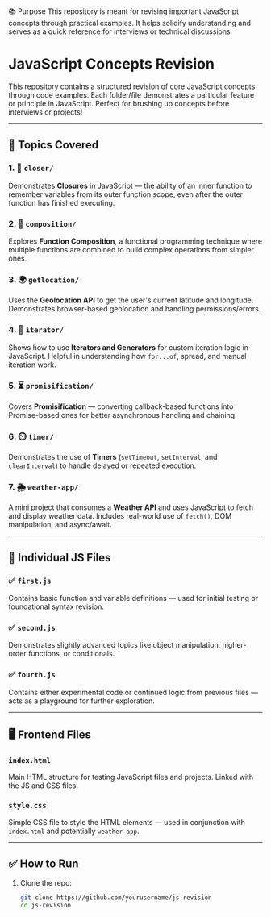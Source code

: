 📚 Purpose
This repository is meant for revising important JavaScript concepts through practical examples. It helps solidify understanding and serves as a quick reference for interviews or technical discussions.

# JavaScript Concepts Revision

This repository contains a structured revision of core JavaScript concepts through code examples. Each folder/file demonstrates a particular feature or principle in JavaScript. Perfect for brushing up concepts before interviews or projects!

---

## 🔧 Topics Covered

### 1. 📌 `closer/`
Demonstrates **Closures** in JavaScript — the ability of an inner function to remember variables from its outer function scope, even after the outer function has finished executing.

### 2. 🧩 `composition/`
Explores **Function Composition**, a functional programming technique where multiple functions are combined to build complex operations from simpler ones.

### 3. 🌍 `getlocation/`
Uses the **Geolocation API** to get the user's current latitude and longitude. Demonstrates browser-based geolocation and handling permissions/errors.

### 4. 🔁 `iterator/`
Shows how to use **Iterators and Generators** for custom iteration logic in JavaScript. Helpful in understanding how `for...of`, spread, and manual iteration work.

### 5. ⏳ `promisification/`
Covers **Promisification** — converting callback-based functions into Promise-based ones for better asynchronous handling and chaining.

### 6. ⏲️ `timer/`
Demonstrates the use of **Timers** (`setTimeout`, `setInterval`, and `clearInterval`) to handle delayed or repeated execution.

### 7. 🌦️ `weather-app/`
A mini project that consumes a **Weather API** and uses JavaScript to fetch and display weather data. Includes real-world use of `fetch()`, DOM manipulation, and async/await.

---

## 🧪 Individual JS Files

### ✅ `first.js`
Contains basic function and variable definitions — used for initial testing or foundational syntax revision.

### ✅ `second.js`
Demonstrates slightly advanced topics like object manipulation, higher-order functions, or conditionals.

### ✅ `fourth.js`
Contains either experimental code or continued logic from previous files — acts as a playground for further exploration.

---

## 🖥️ Frontend Files

### `index.html`
Main HTML structure for testing JavaScript files and projects. Linked with the JS and CSS files.

### `style.css`
Simple CSS file to style the HTML elements — used in conjunction with `index.html` and potentially `weather-app`.

---

## ✅ How to Run

1. Clone the repo:
   ```bash
   git clone https://github.com/yourusername/js-revision
   cd js-revision
